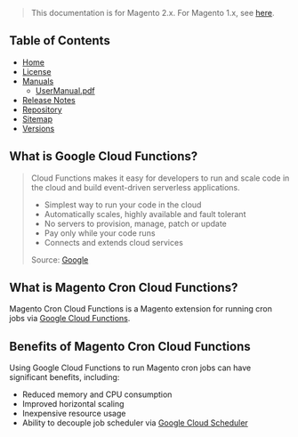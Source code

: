 <blockquote class="important">This documentation is for Magento 2.x. For Magento 1.x, see <a href="https://docs.auroraextensions.com/magento/extensions/1.x/magecroncloudfunctions/latest/">here</a>.</blockquote>

## Table of Contents

- [Home](https://docs.auroraextensions.com/magento/extensions/2.x/magentocroncloudfunctions/latest/)
- [License](https://docs.auroraextensions.com/magento/extensions/2.x/magentocroncloudfunctions/LICENSE.txt)
- [Manuals](https://docs.auroraextensions.com/magento/extensions/2.x/magentocroncloudfunctions/latest/manuals/)
    + [UserManual.pdf](https://docs.auroraextensions.com/magento/extensions/2.x/magentocroncloudfunctions/latest/manuals/UserManual.pdf)
- [Release Notes](https://docs.auroraextensions.com/magento/extensions/2.x/magentocroncloudfunctions/RELEASE_NOTES.txt)
- [Repository](https://github.com/auroraextensions/magentocroncloudfunctions)
- [Sitemap](https://docs.auroraextensions.com/magento/extensions/2.x/magentocroncloudfunctions/latest/sitemap.xml)
- [Versions](https://docs.auroraextensions.com/magento/extensions/2.x/magentocroncloudfunctions/)

## What is Google Cloud Functions?

<blockquote>
  <div>Cloud Functions makes it easy for developers to run and scale code in the cloud and build event-driven serverless applications.</div>
  <ul>
    <li>Simplest way to run your code in the cloud</li>
    <li>Automatically scales, highly available and fault tolerant</li>
    <li>No servers to provision, manage, patch or update</li>
    <li>Pay only while your code runs</li>
    <li>Connects and extends cloud services</li>
  </ul>
  <div>Source:&nbsp;<a href="https://cloud.google.com/functions/" target="_blank">Google</a></div>
</blockquote>

## What is Magento Cron Cloud Functions?

Magento Cron Cloud Functions is a Magento extension for running cron jobs via [Google Cloud Functions](https://cloud.google.com/functions/).

## Benefits of Magento Cron Cloud Functions

Using Google Cloud Functions to run Magento cron jobs can have significant benefits, including:

+ Reduced memory and CPU consumption
+ Improved horizontal scaling
+ Inexpensive resource usage
+ Ability to decouple job scheduler via [Google Cloud Scheduler](https://cloud.google.com/scheduler/)
